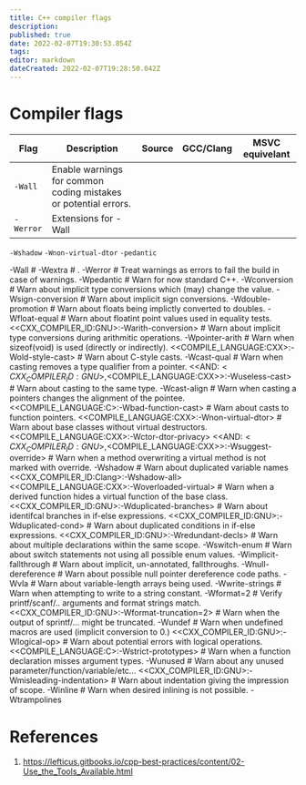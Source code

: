 ```yaml
---
title: C++ compiler flags
description: 
published: true
date: 2022-02-07T19:30:53.854Z
tags: 
editor: markdown
dateCreated: 2022-02-07T19:28:50.042Z
---
```


# Compiler flags

Flag | Description | Source | GCC/Clang | MSVC equivelant
--- | --- | --- | --- | ---
`-Wall` | Enable warnings for common coding mistakes or potential errors. |
`-Werror` | Extensions for -Wall |
`-Wshadow`
`-Wnon-virtual-dtor`
`-pedantic`

-Wall												# 
-Wextra												# .
				-Werror												# Treat warnings as errors to fail the build in case of warnings.
				-Wpedantic											# Warn for now standard C++.
				-Wconversion										# Warn about implicit type conversions which (may) change the value.
				-Wsign-conversion									# Warn about implicit sign conversions.
				-Wdouble-promotion									# Warn about floats being implictly converted to doubles.
				-Wfloat-equal										# Warn about floatint point values used in equality tests.
				$<$<CXX_COMPILER_ID:GNU>:-Warith-conversion>		# Warn about implicit type conversions during arithmitic operations.
				-Wpointer-arith										# Warn when sizeof(void) is used (directly or indirectly).
				$<$<COMPILE_LANGUAGE:CXX>:-Wold-style-cast>			# Warn about C-style casts.
				-Wcast-qual											# Warn when casting removes a type qualifier from a pointer.
				$<$<AND:$<CXX_COMPILER_ID:GNU>,$<COMPILE_LANGUAGE:CXX>>:-Wuseless-cast>		# Warn about casting to the same type.
				-Wcast-align										# Warn when casting a pointers changes the alignment of the pointee.
				$<$<COMPILE_LANGUAGE:C>:-Wbad-function-cast>		# Warn about casts to function pointers.
				$<$<COMPILE_LANGUAGE:CXX>:-Wnon-virtual-dtor>		# Warn about base classes without virtual destructors.
				$<$<COMPILE_LANGUAGE:CXX>:-Wctor-dtor-privacy>
				$<$<AND:$<CXX_COMPILER_ID:GNU>,$<COMPILE_LANGUAGE:CXX>>:-Wsuggest-override>	# Warn when a method overwriting a virtual method is not marked with override.
				-Wshadow											# Warn about duplicated variable names
				$<$<CXX_COMPILER_ID:Clang>:-Wshadow-all>
				$<$<COMPILE_LANGUAGE:CXX>:-Woverloaded-virtual>		# Warn when a derived function hides a virtual function of the base class.
				$<$<CXX_COMPILER_ID:GNU>:-Wduplicated-branches>		# Warn about identifcal branches in if-else expressions.
				$<$<CXX_COMPILER_ID:GNU>:-Wduplicated-cond>			# Warn about duplicated conditions in if-else expressions.
				$<$<CXX_COMPILER_ID:GNU>:-Wredundant-decls>			# Warn about multiple declarations within the same scope.
				-Wswitch-enum										# Warn about switch statements not using all possible enum values.
				-Wimplicit-fallthrough								# Warn about implicit, un-annotated, fallthroughs.
				-Wnull-dereference									# Warn about possible null pointer dereference code paths.
				-Wvla												# Warn about variable-length arrays being used.
				-Wwrite-strings										# Warn when attempting to write to a string constant.
				-Wformat=2											# Verify printf/scanf/.. arguments and format strings match.
				$<$<CXX_COMPILER_ID:GNU>:-Wformat-truncation=2>		# Warn when the output of sprintf/... might be truncated.
				-Wundef												# Warn when undefined macros are used (implicit conversion to 0.)
				$<$<CXX_COMPILER_ID:GNU>:-Wlogical-op>				# Warn about potential errors with logical operations.
				$<$<COMPILE_LANGUAGE:C>:-Wstrict-prototypes>		# Warn when a function declaration misses argument types.
				-Wunused											# Warn about any unused parameter/function/variable/etc...
				$<$<CXX_COMPILER_ID:GNU>:-Wmisleading-indentation>	# Warn about indentation giving the impression of scope.
				-Winline											# Warn when desired inlining is not possible.
				-Wtrampolines

# References

1. https://lefticus.gitbooks.io/cpp-best-practices/content/02-Use_the_Tools_Available.html

